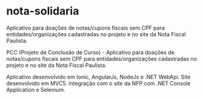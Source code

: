# nota-solidaria
 Aplicativo para doações de notas/cupons fiscais sem CPF para entidades/organizações cadastradas no projeto e no site da Nota Fiscal Paulista.

PCC (Projeto de Conclusão de Curso) - Aplicativo para doações de notas/cupons fiscais sem CPF para entidades/organizações cadastradas no projeto e no site da Nota Fiscal Paulista.

Aplicativo desenvolvido em Ionic, AngularJs, NodeJs e .NET WebApi.
Site desenvolvido em MVC5.
Integração com o site da NFP com .NET Console Application e Selenium.
